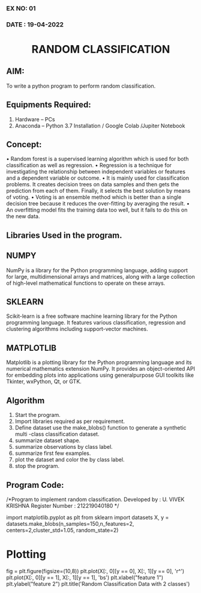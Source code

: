 ### EX NO: 01
### DATE : 19-04-2022
# <p align="center"> RANDOM CLASSIFICATION</p>
## AIM:
To write a python program to perform random classification.

## Equipments Required:
1. Hardware – PCs
2. Anaconda – Python 3.7 Installation / Google Colab /Jupiter Notebook

## Concept: 
•	Random forest is a supervised learning algorithm which is used for both classification as well as regression.
•	Regression is a technique for investigating the relationship between independent variables or features and a dependent variable or outcome. 
•	It is mainly used for classification problems. It creates decision trees on data samples and then gets the prediction from each of them. Finally, it selects the best solution by means of voting. 
•	Voting is an ensemble method which is better than a single decision tree because it reduces the over-fitting by averaging the result. 
•	An overfitting model fits the training data too well, but it fails to do this on the new data.

## Libraries Used in the program.

## NUMPY 
NumPy is a library for the Python programming language, adding support for large, multidimensional arrays and matrices, along with a large collection of high-level mathematical functions to operate on these arrays. 

## SKLEARN  
Scikit-learn is a free software machine learning library for the Python programming language. It features various classification, regression and clustering algorithms including support-vector machines. 

## MATPLOTLIB  
Matplotlib is a plotting library for the Python programming language and its numerical mathematics extension NumPy. It provides an object-oriented API for embedding plots into applications using generalpurpose GUI toolkits like Tkinter, wxPython, Qt, or GTK. 

## Algorithm 
1.	Start the program. 
2.	Import libraries required as per requirement. 
3.	Define dataset use the make_blobs() function to generate a synthetic multi -class classification dataset. 
4.	summarize dataset shape.
5.	summarize observations by class label.
6.	summarize first few examples. 
7.	plot the dataset and color the by class label.
8.	stop the program. 
 
## Program Code: 
/*Program to implement random classification.
Developed by : U. VIVEK KRISHNA
Register Number : 212219040180
*/

import matplotlib.pyplot as plt 
from sklearn import datasets 
X, y = datasets.make_blobs(n_samples=150,n_features=2, centers=2,cluster_std=1.05, random_state=2)                
# Plotting 
fig = plt.figure(figsize=(10,8))
plt.plot(X[:, 0][y == 0], X[:, 1][y == 0], 'r^') 
plt.plot(X[:, 0][y == 1], X[:, 1][y == 1], 'bs')
plt.xlabel("feature 1")
plt.ylabel("feature 2") 
plt.title('Random Classification Data with 2 classes') 




